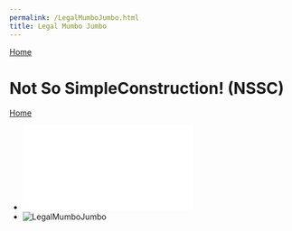 ```yaml
---
permalink: /LegalMumboJumbo.html
title: Legal Mumbo Jumbo
---
```


<!--
LegalMumboJumbo.md v1.0.2.0
Not So SimpleConstruction! (NSSC)
created: 01 Feb 2022
updated: 01 Feb 2022
-->

[Home](https://zer0kerbal.github.io/SimpleConstruction)

<script src="https://kit.fontawesome.com/0ea5493613.js" crossorigin="anonymous"></script>
<i class="fa fa-gear fa-spin fa-2x" style="color: firebrick"></i>

# Not So SimpleConstruction! (NSSC)

[Home](/index.md)

* ![LegalMumboJumbo](/LegalMumboJumbo/License.html)
* ![LegalMumboJumbo](/LegalMumboJumbo/FORUM-01.png)
<!-- * ![LegalMumboJumbo](/LegalMumboJumbo/FORUM-02.png) -->

<!-- this file CC BY-NC-ND 3.0 Unported by zer0Kerbal -->
